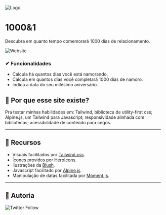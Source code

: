 ![Logo](view/favicon.ico)

# 1000&1

Descubra em quanto tempo comemorará 1000 dias de relacionamento.

![Website](https://img.shields.io/website?url=https%3A%2F%2Fnydndr.github.io%2F1000-1%2F)

  ### ✔ Funcionalidades
  * Calcula há quantos dias você está namorando.
  * Calcula em quantos dias você completará 1000 dias de namoro.
  * Indica a data do seu milésimo aniversário.

## 💭 Por que esse site existe?
Pra testar minhas habilidades em: Tailwind, biblioteca de utility-first css; Alpine.js, um Tailwind para Javascript; responsividade alinhada com bibliotecas; acessibilidade de conteúdo para cegos.

---

## 🧰 Recursos
* Visuais facilitados por [Tailwind.css](https://github.com/tailwindcss/tailwindcss).
* Ícones providos por [HeroIcons](https://heroicons.dev/).
* Ilustrações da [Blush](https://blush.design/).
* Javascript facilitado por [Alpine.js](https://github.com/alpinejs).
* Manipulação de datas facilitada por [Moment.js](https://momentjs.com/).

---

## 👋 Autoria
![Twitter Follow](https://img.shields.io/twitter/follow/nydcosa?style=social)